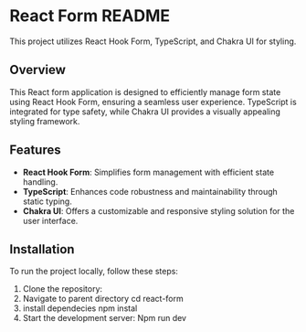 # React Form README

This project utilizes React Hook Form, TypeScript, and Chakra UI for styling.

## Overview

This React form application is designed to efficiently manage form state using React Hook Form, ensuring a seamless user experience. TypeScript is integrated for type safety, while Chakra UI provides a visually appealing styling framework.

## Features

- **React Hook Form**: Simplifies form management with efficient state handling.
- **TypeScript**: Enhances code robustness and maintainability through static typing.
- **Chakra UI**: Offers a customizable and responsive styling solution for the user interface.

## Installation

To run the project locally, follow these steps:

1. Clone the repository:
2. Navigate to parent directory
   cd react-form
4. install dependecies
   npm instal
5. Start the development server:
    Npm run dev
